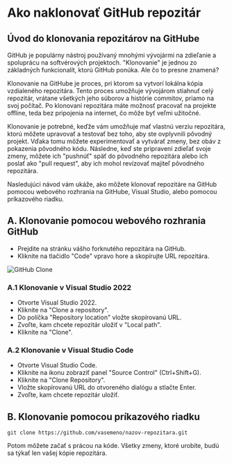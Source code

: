 # Ako naklonovať GitHub repozitár

## Úvod do klonovania repozitárov na GitHube

GitHub je populárny nástroj používaný mnohými vývojármi na zdieľanie a spoluprácu na softvérových projektoch. "Klonovanie" je jednou zo základných funkcionalít, ktorú GitHub ponúka. Ale čo to presne znamená?

Klonovanie na GitHube je proces, pri ktorom sa vytvorí lokálna kópia vzdialeného repozitára. Tento proces umožňuje vývojárom stiahnuť celý repozitár, vrátane všetkých jeho súborov a histórie commitov, priamo na svoj počítač. Po klonovaní repozitára máte možnosť pracovať na projekte offline, teda bez pripojenia na internet, čo môže byť veľmi užitočné.

Klonovanie je potrebné, keďže vám umožňuje mať vlastnú verziu repozitára, ktorú môžete upravovať a testovať bez toho, aby ste ovplyvnili pôvodný projekt. Vďaka tomu môžete experimentovať a vytvárať zmeny, bez obáv z pokazenia pôvodného kódu. Následne, keď ste pripravení zdieľať svoje zmeny, môžete ich "pushnúť" späť do pôvodného repozitára alebo ich poslať ako "pull request", aby ich mohol revízovať majiteľ pôvodného repozitára.

Nasledujúci návod vám ukáže, ako môžete klonovať repozitáre na GitHub pomocou webového rozhrania na GitHube, Visual Studio, alebo pomocou príkazového riadku.

## A. Klonovanie pomocou webového rozhrania GitHub

- Prejdite na stránku vášho forknutého repozitára na GitHub.
- Kliknite na tlačidlo "Code" vpravo hore a skopírujte URL repozitára.

![GitHub Clone](https://docs.github.com/assets/images/help/repository/code-button.png)

### A.1 Klonovanie v Visual Studio 2022

- Otvorte Visual Studio 2022.
- Kliknite na "Clone a repository".
- Do políčka "Repository location" vložte skopírovanú URL.
- Zvoľte, kam chcete repozitár uložiť v "Local path".
- Kliknite na "Clone".

### A.2 Klonovanie v Visual Studio Code

- Otvorte Visual Studio Code.
- Kliknite na ikonu zobraziť panel "Source Control" (Ctrl+Shift+G).
- Kliknite na "Clone Repository".
- Vložte skopírovanú URL do otvoreného dialógu a stlačte Enter.
- Zvoľte, kam chcete repozitár uložiť.

## B. Klonovanie pomocou príkazového riadku

``` terminal
git clone https://github.com/vasemeno/nazov-repozitara.git
```

Potom môžete začať s prácou na kóde. Všetky zmeny, ktoré urobíte, budú sa týkať len vašej kópie repozitára.
